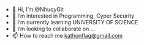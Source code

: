 - 👋 Hi, I’m @NhuqyGit
- 👀 I’m interested in Programming, Cyper Security
- 🌱 I’m currently learning UNIVERSITY OF SCIENCE
- 💞️ I’m looking to collaborate on ...
- 📫 How to reach me kathonflag@gmail.com

<!---
NhuqyGit/NhuqyGit is a ✨ special ✨ repository because its `README.md` (this file) appears on your GitHub profile.
You can click the Preview link to take a look at your changes.
--->
